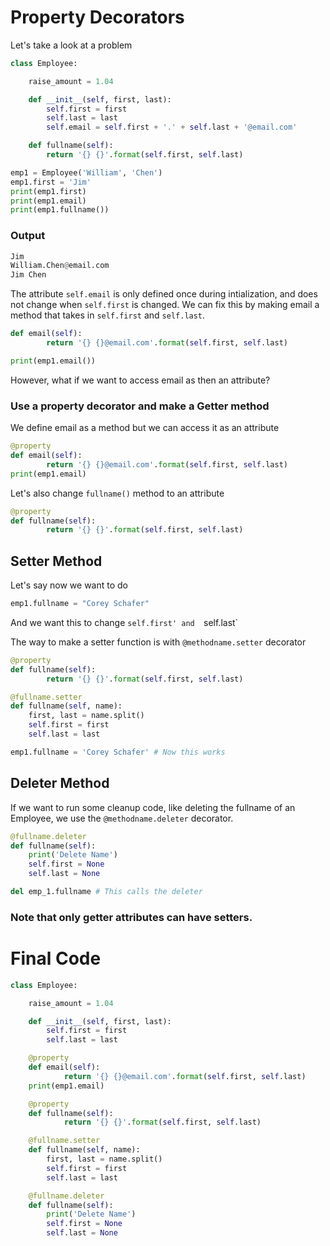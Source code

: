 # Property Decorators

Let's take a look at a problem
```python
class Employee:

    raise_amount = 1.04 

    def __init__(self, first, last):
        self.first = first
        self.last = last
        self.email = self.first + '.' + self.last + '@email.com'

    def fullname(self):
        return '{} {}'.format(self.first, self.last)

emp1 = Employee('William', 'Chen')
emp1.first = 'Jim'
print(emp1.first)
print(emp1.email)
print(emp1.fullname())
```
### Output
```python 
Jim
William.Chen@email.com
Jim Chen
```
The attribute `self.email` is only defined once during intialization, and does not change when `self.first` is changed. We can fix this by making email a method that takes in `self.first` and `self.last`. 

```python
def email(self):
        return '{} {}@email.com'.format(self.first, self.last)

print(emp1.email())
```

However, what if we want to access email as then an attribute?

### Use a property decorator and make a Getter method
We define email as a method but we can access it as an attribute
```python
@property
def email(self):
        return '{} {}@email.com'.format(self.first, self.last)
print(emp1.email)
```

Let's also change `fullname()` method to an attribute
```python
@property
def fullname(self):
        return '{} {}'.format(self.first, self.last)
```

## Setter Method
Let's say now we want to do 
```python
emp1.fullname = "Corey Schafer"
```
And we want this to change `self.first' and  `self.last`

The way to make a setter function is with `@methodname.setter` decorator

```python
@property
def fullname(self):
        return '{} {}'.format(self.first, self.last)

@fullname.setter
def fullname(self, name):
    first, last = name.split()
    self.first = first
    self.last = last

emp1.fullname = 'Corey Schafer' # Now this works
```

## Deleter Method
If we want to run some cleanup code, like deleting the fullname of an Employee, we use the `@methodname.deleter` decorator.
```python 
@fullname.deleter
def fullname(self):
    print('Delete Name')
    self.first = None
    self.last = None

del emp_1.fullname # This calls the deleter
```

### Note that only getter attributes can have setters. 

# Final Code 
```python 
class Employee:

    raise_amount = 1.04 

    def __init__(self, first, last):
        self.first = first
        self.last = last

    @property
    def email(self):
            return '{} {}@email.com'.format(self.first, self.last)
    print(emp1.email)

    @property
    def fullname(self):
            return '{} {}'.format(self.first, self.last)

    @fullname.setter
    def fullname(self, name):
        first, last = name.split()
        self.first = first
        self.last = last

    @fullname.deleter
    def fullname(self):
        print('Delete Name')
        self.first = None
        self.last = None
```